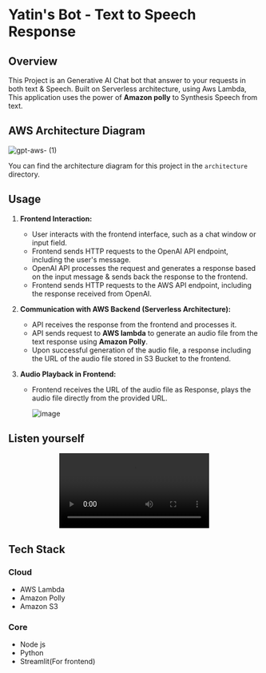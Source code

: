 # Yatin's Bot - Text to Speech Response

## Overview

This Project is an Generative AI Chat bot that answer to your requests in both text & Speech.
Built on Serverless architecture, using Aws Lambda, This application uses the power of **Amazon polly** to Synthesis Speech from text.

## AWS Architecture Diagram

![gpt-aws- (1)](https://github.com/YatinGarg07/yatin-bot/assets/73949161/5bb034b2-3e35-48ca-9ad4-1e82763fb175)


You can find the architecture diagram for this project in the `architecture` directory.

## Usage

1. **Frontend Interaction:**
   - User interacts with the frontend interface, such as a chat window or input field.
   - Frontend sends HTTP requests to the OpenAI API endpoint, including the user's message.
   - OpenAI API processes the request and generates a response based on the input message & sends back the response to the frontend.
   - Frontend sends HTTP requests to the AWS API endpoint, including the response received from OpenAI.

3. **Communication with AWS Backend (Serverless Architecture):**
   - API receives the response from the frontend and processes it.
   - API sends request to **AWS lambda** to generate an audio file from the text response using **Amazon Polly**.
   - Upon successful generation of the audio file, a response including the URL of the audio file stored in S3 Bucket to the frontend.

4. **Audio Playback in Frontend:**
   - Frontend receives the URL of the audio file as Response, plays the audio file directly from the provided URL.
  
     ![image](https://github.com/YatinGarg07/yatin-bot/assets/73949161/56bcffa6-7827-405b-9379-c6971ba8e30f)

 ## Listen yourself    
<div align="center">
  <video src="https://github.com/YatinGarg07/yatin-bot/assets/73949161/9a9cfbd1-8cb6-4062-be11-4e1278efba3e"/>
</div>     


## Tech Stack

### Cloud

- AWS Lambda
- Amazon Polly
- Amazon S3

### Core
- Node js
- Python
- Streamlit(For frontend)
